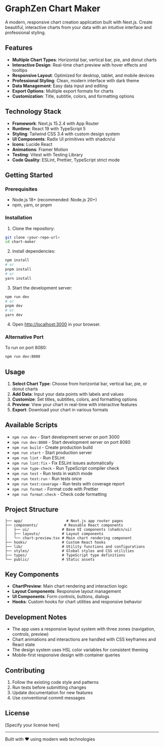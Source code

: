 # GraphZen Chart Maker

A modern, responsive chart creation application built with Next.js. Create beautiful, interactive charts from your data with an intuitive interface and professional styling.

## Features

- **Multiple Chart Types**: Horizontal bar, vertical bar, pie, and donut charts
- **Interactive Design**: Real-time chart preview with hover effects and tooltips
- **Responsive Layout**: Optimized for desktop, tablet, and mobile devices
- **Professional Styling**: Clean, modern interface with dark theme
- **Data Management**: Easy data input and editing
- **Export Options**: Multiple export formats for charts
- **Customization**: Title, subtitle, colors, and formatting options

## Technology Stack

- **Framework**: Next.js 15.2.4 with App Router
- **Runtime**: React 19 with TypeScript 5
- **Styling**: Tailwind CSS 3.4 with custom design system
- **UI Components**: Radix UI primitives with shadcn/ui
- **Icons**: Lucide React
- **Animations**: Framer Motion
- **Testing**: Vitest with Testing Library
- **Code Quality**: ESLint, Prettier, TypeScript strict mode

## Getting Started

### Prerequisites

- Node.js 18+ (recommended: Node.js 20+)
- npm, yarn, or pnpm

### Installation

1. Clone the repository:
```bash
git clone <your-repo-url>
cd chart-maker
```

2. Install dependencies:
```bash
npm install
# or
pnpm install
# or
yarn install
```

3. Start the development server:
```bash
npm run dev
# or
pnpm dev
# or
yarn dev
```

4. Open [http://localhost:3000](http://localhost:3000) in your browser.

### Alternative Port

To run on port 8080:
```bash
npm run dev:8080
```

## Usage

1. **Select Chart Type**: Choose from horizontal bar, vertical bar, pie, or donut charts
2. **Add Data**: Input your data points with labels and values
3. **Customize**: Set titles, subtitles, colors, and formatting options
4. **Preview**: View your chart in real-time with interactive features
5. **Export**: Download your chart in various formats

## Available Scripts

- `npm run dev` - Start development server on port 3000
- `npm run dev:8080` - Start development server on port 8080
- `npm run build` - Create production build
- `npm run start` - Start production server
- `npm run lint` - Run ESLint
- `npm run lint:fix` - Fix ESLint issues automatically
- `npm run type-check` - Run TypeScript compiler check
- `npm run test` - Run tests in watch mode
- `npm run test:run` - Run tests once
- `npm run test:coverage` - Run tests with coverage report
- `npm run format` - Format code with Prettier
- `npm run format:check` - Check code formatting

## Project Structure

```
├── app/                    # Next.js app router pages
├── components/            # Reusable React components
│   ├── ui/               # Base UI components (shadcn/ui)
│   ├── layouts/          # Layout components
│   └── chart-preview.tsx # Main chart rendering component
├── hooks/                # Custom React hooks
├── lib/                  # Utility functions and configurations
├── styles/               # Global styles and CSS utilities
├── types/                # TypeScript type definitions
└── public/               # Static assets
```

## Key Components

- **ChartPreview**: Main chart rendering and interaction logic
- **Layout Components**: Responsive layout management
- **UI Components**: Form controls, buttons, dialogs
- **Hooks**: Custom hooks for chart utilities and responsive behavior

## Development Notes

- The app uses a responsive layout system with three zones (navigation, controls, preview)
- Chart animations and interactions are handled with CSS keyframes and React state
- The design system uses HSL color variables for consistent theming
- Mobile-first responsive design with container queries

## Contributing

1. Follow the existing code style and patterns
2. Run tests before submitting changes
3. Update documentation for new features
4. Use conventional commit messages

## License

[Specify your license here]

---

Built with ❤️ using modern web technologies